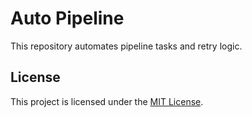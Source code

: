 # Auto Pipeline

This repository automates pipeline tasks and retry logic.

## License

This project is licensed under the [MIT License](LICENSE).
